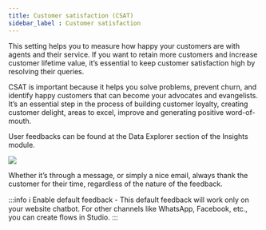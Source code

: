 ```yaml
---
title: Customer satisfaction (CSAT)
sidebar_label : Customer satisfaction 
---
```




This setting helps you to measure how happy your customers are with agents and their service. If you want to retain more customers and increase customer lifetime value, it’s essential to keep customer satisfaction high by resolving their queries.

CSAT is important because it helps you solve problems, prevent churn, and identify happy customers that can become your advocates and evangelists. It’s an essential step in the process of building customer loyalty, creating customer delight, areas to excel, improve and generating positive word-of-mouth.

User feedbacks can be found at the Data Explorer section of the Insights module.


![](https://i.imgur.com/JblqV5v.png)

Whether it’s through a message, or simply a nice email, always thank the customer for their time, regardless of the nature of the feedback.

:::info
:information_source: Enable default feedback - This default feedback will work only on your website chatbot. For other channels like WhatsApp, Facebook, etc., you can create flows in Studio.
:::